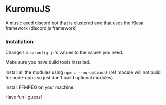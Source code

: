# KuromuJS
A music axed discord bot that is clustered and that uses the Klasa framework (discord.js framework)

### Installation
Change `libs/config.js`'s values to the values you need.

Make sure you have build tools installed.

Install all the modules using `npm i --no-optional` (ref module will not build for node-opus so just don't build optional modules)

Install FFMPEG on your machine.

Have fun I guess!
